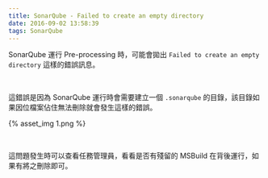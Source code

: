 ```yaml
---
title: SonarQube - Failed to create an empty directory
date: 2016-09-02 13:58:39
tags: SonarQube
---
```


SonarQube 運行 Pre-processing 時，可能會拋出 `Failed to create an empty directory` 這樣的錯誤訊息。  

<!-- More -->

<br/>


這錯誤是因為 SonarQube 運行時會需要建立一個 `.sonarqube` 的目錄，該目錄如果因位檔案佔住無法刪除就會發生這樣的錯誤。  

{% asset_img 1.png %}

<br/>


這問題發生時可以查看任務管理員，看看是否有殘留的 MSBuild 在背後運行，如果有將之刪除即可。  